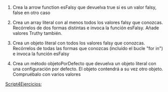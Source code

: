 1. Crea la arrow function esFalsy que devuelva true si es un valor falsy, false en otro caso


1. Crea un array literal con al menos todos los valores falsy que conozcas. Recórrelos de dos formas distintas e invoca la función esFalsy. Añade valores Truthy también.


1. Crea un objeto literal con todos los valores falsy que conozcas. Recórrelos de todas las formas que conozcas (incluído el bucle "for in") e invoca la función esFalsy 


1. Crea un método objetoPorDefecto que devuelva un objeto literal con una configuración por defecto. El objeto contendrá a su vez otro objeto. Compruébalo con varios valores


[Script4Ejercicios](script.js);